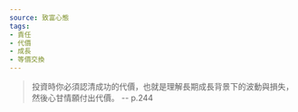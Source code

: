 ```yaml
---
source: 致富心態
tags:
- 責任
- 代價
- 成長
- 等價交換
---
```

> 投資時你必須認清成功的代價，也就是理解長期成長背景下的波動與損失，然後心甘情願付出代價。
> \-- p.244